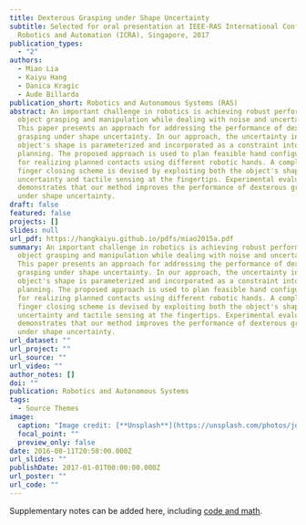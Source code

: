 ```yaml
---
title: Dexterous Grasping under Shape Uncertainty
subtitle: Selected for oral presentation at IEEE-RAS International Conference on
  Robotics and Automation (ICRA), Singapore, 2017
publication_types:
  - "2"
authors:
  - Miao Lia
  - Kaiyu Hang
  - Danica Kragic
  - Aude Billarda
publication_short: Robotics and Autonomous Systems (RAS)
abstract: An important challenge in robotics is achieving robust performance in
  object grasping and manipulation while dealing with noise and uncertainty.
  This paper presents an approach for addressing the performance of dexterous
  grasping under shape uncertainty. In our approach, the uncertainty in the
  object's shape is parameterized and incorporated as a constraint into grasp
  planning. The proposed approach is used to plan feasible hand configurations
  for realizing planned contacts using different robotic hands. A compliant
  finger closing scheme is devised by exploiting both the object's shape
  uncertainty and tactile sensing at the fingertips. Experimental evaluation
  demonstrates that our method improves the performance of dexterous grasping
  under shape uncertainty.
draft: false
featured: false
projects: []
slides: null
url_pdf: https://hangkaiyu.github.io/pdfs/miao2015a.pdf
summary: An important challenge in robotics is achieving robust performance in
  object grasping and manipulation while dealing with noise and uncertainty.
  This paper presents an approach for addressing the performance of dexterous
  grasping under shape uncertainty. In our approach, the uncertainty in the
  object's shape is parameterized and incorporated as a constraint into grasp
  planning. The proposed approach is used to plan feasible hand configurations
  for realizing planned contacts using different robotic hands. A compliant
  finger closing scheme is devised by exploiting both the object's shape
  uncertainty and tactile sensing at the fingertips. Experimental evaluation
  demonstrates that our method improves the performance of dexterous grasping
  under shape uncertainty.
url_dataset: ""
url_project: ""
url_source: ""
url_video: ""
author_notes: []
doi: ""
publication: Robotics and Autonomous Systems
tags:
  - Source Themes
image:
  caption: "Image credit: [**Unsplash**](https://unsplash.com/photos/jdD8gXaTZsc)"
  focal_point: ""
  preview_only: false
date: 2016-08-11T20:58:00.000Z
url_slides: ""
publishDate: 2017-01-01T00:00:00.000Z
url_poster: ""
url_code: ""
---
```


Supplementary notes can be added here, including [code and math](https://wowchemy.com/docs/content/writing-markdown-latex/).
